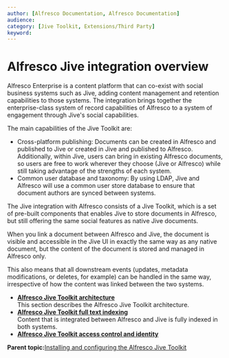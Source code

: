 ```yaml
---
author: [Alfresco Documentation, Alfresco Documentation]
audience: 
category: [Jive Toolkit, Extensions/Third Party]
keyword: 
---
```


# Alfresco Jive integration overview

Alfresco Enterprise is a content platform that can co-exist with social business systems such as Jive, adding content management and retention capabilities to those systems. The integration brings together the enterprise-class system of record capabilities of Alfresco to a system of engagement through Jive's social capabilities.

The main capabilities of the Jive Toolkit are:

-   Cross-platform publishing: Documents can be created in Alfresco and published to Jive or created in Jive and published to Alfresco. Additionally, within Jive, users can bring in existing Alfresco documents, so users are free to work wherever they choose \(Jive or Alfresco\) while still taking advantage of the strengths of each system.
-   Common user database and taxonomy: By using LDAP, Jive and Alfresco will use a common user store database to ensure that document authors are synced between systems.

The Jive integration with Alfresco consists of a Jive Toolkit, which is a set of pre-built components that enables Jive to store documents in Alfresco, but still offering the same social features as native Jive documents.

When you link a document between Alfresco and Jive, the document is visible and accessible in the Jive UI in exactly the same way as any native document, but the content of the document is stored and managed in Alfresco only.

This also means that all downstream events \(updates, metadata modifications, or deletes, for example\) can be handled in the same way, irrespective of how the content was linked between the two systems.

-   **[Alfresco Jive Toolkit architecture](../concepts/jive-arch.md)**  
This section describes the Alfresco Jive Toolkit architecture.
-   **[Alfresco Jive Toolkit full text indexing](../concepts/jive-FT-indexing.md)**  
Content that is integrated between Alfresco and Jive is fully indexed in both systems.
-   **[Alfresco Jive Toolkit access control and identity](../concepts/jive-access-control.md)**  


**Parent topic:**[Installing and configuring the Alfresco Jive Toolkit](../concepts/jive-intro.md)

